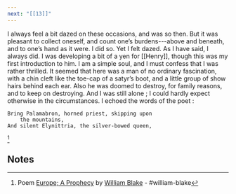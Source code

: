 ```yaml
---
next: "[[13]]"
---
```

I always feel a bit dazed on these occasions, and was so then. But it was pleasant to collect oneself, and count one’s burdens---above and beneath, and to one’s hand as it were. I did so. Yet I felt dazed. As I have said, I always did. I was developing a bit of a yen for [[Henry]], though this was my first introduction to him. I am a simple soul, and I must confess that I was rather thrilled. It seemed that here was a man of no ordinary fascination, with a chin cleft like the toe-cap of a satyr’s boot, and a little group of show hairs behind each ear. Also he was doomed to destroy, for family reasons, and to keep on destroying. And I was still alone ; I could hardly expect otherwise in the circumstances. I echoed the words of the poet : 


    Bring Palamabron, horned priest, skipping upon
		the mountains,
    And silent Elynittria, the silver-bowed queen,
[^1]
## Notes
[^1]: Poem [Europe; A Prophecy](https://www.poetrynook.com/poem/europe-prophecy) by [William Blake](https://www.poetrynook.com/poet/william-blake) - #william-blake
